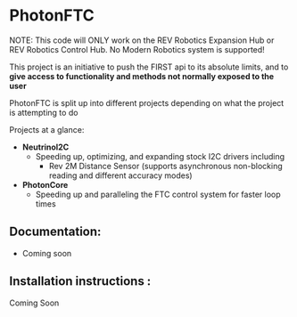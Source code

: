 # PhotonFTC
NOTE: This code will ONLY work on the REV Robotics Expansion Hub or REV Robotics Control Hub. No Modern Robotics system is supported!

This project is an initiative to push the FIRST api to its absolute limits, and to **give access to functionality and methods not normally exposed to the user**

PhotonFTC is split up into different projects depending on what the project is attempting to do

Projects at a glance:
 - **NeutrinoI2C**
      - Speeding up, optimizing, and expanding stock I2C drivers including
           - Rev 2M Distance Sensor (supports asynchronous non-blocking reading and different accuracy modes)
 - **PhotonCore**
     - Speeding up and paralleling the FTC control system for faster loop times

## Documentation:

 - Coming soon

## Installation instructions :

Coming Soon
